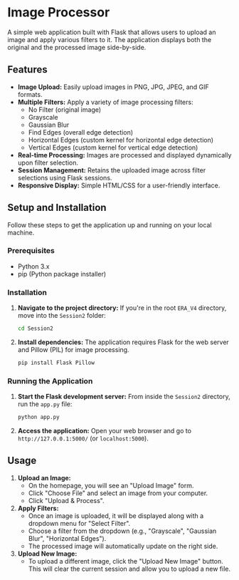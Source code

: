# Image Processor

A simple web application built with Flask that allows users to upload an image and apply various filters to it. The application displays both the original and the processed image side-by-side.

## Features

*   **Image Upload:** Easily upload images in PNG, JPG, JPEG, and GIF formats.
*   **Multiple Filters:** Apply a variety of image processing filters:
    *   No Filter (original image)
    *   Grayscale
    *   Gaussian Blur
    *   Find Edges (overall edge detection)
    *   Horizontal Edges (custom kernel for horizontal edge detection)
    *   Vertical Edges (custom kernel for vertical edge detection)
*   **Real-time Processing:** Images are processed and displayed dynamically upon filter selection.
*   **Session Management:** Retains the uploaded image across filter selections using Flask sessions.
*   **Responsive Display:** Simple HTML/CSS for a user-friendly interface.

## Setup and Installation

Follow these steps to get the application up and running on your local machine.

### Prerequisites

*   Python 3.x
*   pip (Python package installer)

### Installation

1.  **Navigate to the project directory:**
    If you're in the root `ERA_V4` directory, move into the `Session2` folder:
    ```bash
    cd Session2
    ```

2.  **Install dependencies:**
    The application requires Flask for the web server and Pillow (PIL) for image processing.
    ```bash
    pip install Flask Pillow
    ```

### Running the Application

1.  **Start the Flask development server:**
    From inside the `Session2` directory, run the `app.py` file:
    ```bash
    python app.py
    ```
2.  **Access the application:**
    Open your web browser and go to `http://127.0.0.1:5000/` (or `localhost:5000`).

## Usage

1.  **Upload an Image:**
    *   On the homepage, you will see an "Upload Image" form.
    *   Click "Choose File" and select an image from your computer.
    *   Click "Upload & Process".
2.  **Apply Filters:**
    *   Once an image is uploaded, it will be displayed along with a dropdown menu for "Select Filter".
    *   Choose a filter from the dropdown (e.g., "Grayscale", "Gaussian Blur", "Horizontal Edges").
    *   The processed image will automatically update on the right side.
3.  **Upload New Image:**
    *   To upload a different image, click the "Upload New Image" button. This will clear the current session and allow you to upload a new file.
